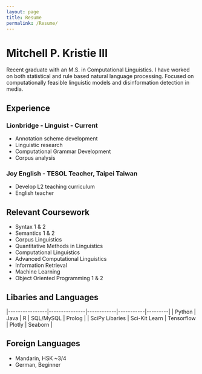```yaml
---
layout: page
title: Resume
permalink: /Resume/
---
```


# Mitchell P. Kristie III
Recent graduate with an M.S. in Computational Linguistics. I have worked on both statistical and rule based natural language processing. Focused on computationally feasible linguistic models and disinformation detection in media.

## Experience
### Lionbridge - Linguist - Current
- Annotation scheme development
- Linguistic research
- Computational Grammar Development
- Corpus analysis

### Joy English - TESOL Teacher, Taipei Taiwan
- Develop L2 teaching curriculum
- English teacher

## Relevant Coursework
- Syntax 1 & 2
- Semantics 1 & 2
- Corpus Linguistics
- Quantitative Methods in Linguistics
- Computational Linguistics
- Advanced Computational Linguistics
- Information Retrieval
- Machine Learning
- Object Oriented Programming 1 & 2

## Libaries and Languages

|----------------|---------------|------------|-----------|---------|
| Python         | Java          | R          | SQL/MySQL | Prolog  |
| SciPy Libaries | Sci-Kit Learn | Tensorflow | Plotly    | Seaborn |

	
## Foreign Languages
- Mandarin, HSK ~3/4
- German, Beginner 
